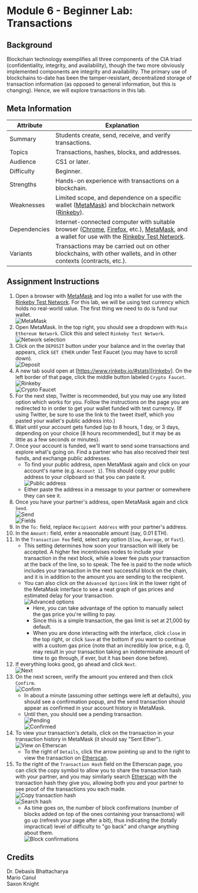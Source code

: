 # Module 6 - Beginner Lab: Transactions

## Background
Blockchain technology exemplifies all three components of the CIA triad (confidentiality, integrity, and availability), though the two more obviously implemented components are integrity and availability. The primary use of blockchains to-date has been the tamper-resistant, decentralized storage of transaction information (as opposed to general information, but this is changing). Hence, we will explore transactions in this lab.

## Meta Information
| Attribute | Explanation |
| - | - |
| Summary | Students create, send, receive, and verify transactions. |
| Topics | Transactions, hashes, blocks, and addresses. |
| Audience | CS1 or later. |
| Difficulty | Beginner. |
| Strengths | Hands-on experience with transactions on a blockchain. |
| Weaknesses | Limited scope, and dependence on a specific wallet ([MetaMask][metamask]) and blockchain network ([Rinkeby][rinkeby]). |
| Dependencies | Internet-connected computer with suitable browser ([Chrome][chrome], [Firefox][firefox], etc.), [MetaMask][metamask], and a wallet for use with the [Rinkeby Test Network][rinkeby]. |
| Variants | Transactions may be carried out on other blockchains, with other wallets, and in other contexts (contracts, etc.). |

## Assignment Instructions
1. Open a browser with [MetaMask][metamask] and log into a wallet for use with the [Rinkeby Test Network][rinkeby]. For this lab, we will be using test currency which holds no real-world value. The first thing we need to do is fund our wallet.  
    ![MetaMask](screenshots/1.png)
2. Open MetaMask. In the top right, you should see a dropdown with `Main Ethereum Network`. Click this and select `Rinkeby Test Network`.  
    ![Network selection](screenshots/2.png)
3. Click on the `DEPOSIT` button under your balance and in the overlay that appears, click `GET ETHER` under Test Faucet (you may have to scroll down).  
    ![Deposit](screenshots/3.png)
4. A new tab sould open at [https://www.rinkeby.io/#stats][rinkeby]. On the left border of that page, click the middle button labeled `Crypto Faucet`.  
    ![Rinkeby](screenshots/4a.png)  
    ![Crypto Faucet](screenshots/4b.png)
5. For the next step, Twitter is recommended, but you may use any listed option which works for you. Follow the instructions on the page you are redirected to in order to get your wallet funded with test currency. (If using Twitter, be sure to use the link to the tweet itself, which you pasted your wallet's public address into.)
6. Wait until your account gets funded (up to 8 hours, 1 day, or 3 days, depending on your choice \[8 hours recommended\], but it may be as little as a few seconds or minutes).
7. Once your account is funded, we'll want to send some transactions and explore what's going on. Find a partner who has also received their test funds, and exchange public addresses.
    * To find your public address, open MetaMask again and click on your account's name (e.g. `Account 1`). This should copy your public address to your clipboard so that you can paste it.  
        ![Public address](screenshots/7.png)
    * Either paste the address in a message to your partner or somewhere they can see it.
8. Once you have your partner's address, open MetaMask again and click `Send`.  
    ![Send](screenshots/8.png)  
    ![Fields](screenshots/9-10-11a.png)
9. In the `To:` field, replace `Recipient Address` with your partner's address.
10. In the `Amount:` field, enter a reasonable amount (say, 0.01 ETH).
11. In the `Transaction Fee` field, select any option (`Slow`, `Average`, or `Fast`).
    * This setting determines how soon your transaction will likely be accepted. A higher fee incentivises nodes to include your transaction in the next block, while a lower fee puts your transaction at the back of the line, so to speak. The fee is paid to the node which includes your transaction in the next successful block on the chain, and it is in addition to the amount you are sending to the recipient.  
    * You can also click on the `Advanced Options` link in the lower right of the MetaMask interface to see a neat graph of gas prices and estimated delay for your transaction.  
        ![Advanced options](screenshots/11b.png)
        * Here, you can take advantage of the option to manually select the gas price you're willing to pay.
        * Since this is a simple transaction, the gas limit is set at 21,000 by default.
        * When you are done interacting with the interface, click `close` in the top right, or click `Save` at the bottom if you want to continue with a custom gas price (note that an incredibly low price, e.g. 0, may result in your transaction taking an indeterminate amount of time to go through, if ever, but it has been done before).
12. If everything looks good, go ahead and click `Next`.  
    ![Next](screenshots/12.png)
13. On the next screen, verify the amount you entered and then click `Confirm`.  
    ![Confirm](screenshots/13a.png)
    * In about a minute (assuming other settings were left at defaults), you should see a confirmation popup, and the send transaction should appear as confirmed in your account history in MetaMask.
    * Until then, you should see a pending transaction.  
    ![Pending](screenshots/13b.png)  
    ![Confirmed](screenshots/13c.png)
14. To view your transaction's details, click on the transaction in your transaction history in MetaMask (it should say "Sent Ether").  
    ![View on Etherscan](screenshots/14.png)
    * To the right of `Details`, click the arrow pointing up and to the right to view the transaction on [Etherscan][etherscan].
15. To the right of the `Transaction Hash` field on the Etherscan page, you can click the copy symbol to allow you to share the transaction hash with your partner, and you may similarly search [Etherscan][etherscan] with the transaction hash they give you, allowing both you and your partner to see proof of the transactions you each made.  
    ![Copy transaction hash](screenshots/15a.png)  
    ![Search hash](screenshots/15b.png)
    * As time goes on, the number of block confirmations (number of blocks added on top of the ones containing your transactions) will go up (refresh your page after a bit), thus indicating the (totally impractical) level of difficulty to "go back" and change anything about them.  
    ![Block confirmations](screenshots/15c.png)

## Credits
Dr. Debasis Bhattacharya  
Mario Canul  
Saxon Knight  

[chrome]: https://www.google.com/chrome/
[firefox]: https://www.mozilla.org/en-US/firefox/
[metamask]: https://metamask.io/
[rinkeby]: https://www.rinkeby.io/#stats
[etherscan]: https://etherscan.io/
